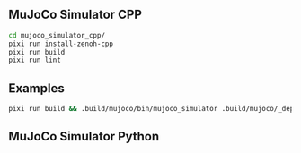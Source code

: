 ## MuJoCo Simulator CPP

```bash
cd mujoco_simulator_cpp/
pixi run install-zenoh-cpp
pixi run build
pixi run lint
```

## Examples

```bash
pixi run build && .build/mujoco/bin/mujoco_simulator .build/mujoco/_deps/mujoco-src/model/car/car.xml
```

## MuJoCo Simulator Python
